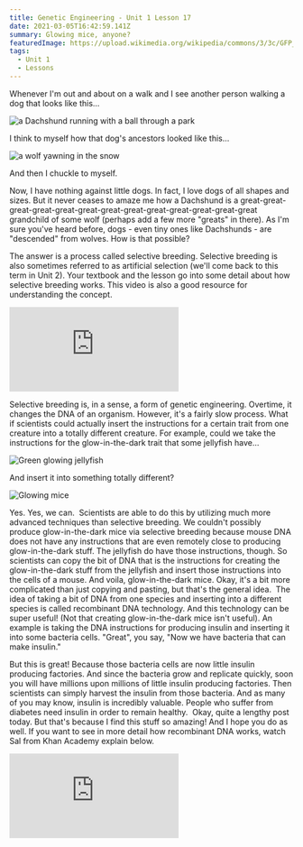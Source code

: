 ```yaml
---
title: Genetic Engineering - Unit 1 Lesson 17
date: 2021-03-05T16:42:59.141Z
summary: Glowing mice, anyone?
featuredImage: https://upload.wikimedia.org/wikipedia/commons/3/3c/GFP_Mice_01.jpg
tags:
  - Unit 1
  - Lessons
---
```

Whenever I'm out and about on a walk and I see another person walking a dog that looks like this...

![a Dachshund running with a ball through a park](https://live.staticflickr.com/3383/3327135949_1780d1664b_b.jpg)

I think to myself how that dog's ancestors looked like this...

![a wolf yawning in the snow](https://live.staticflickr.com/5340/13536761943_e15483821f_b.jpg)

And then I chuckle to myself.

Now, I have nothing against little dogs. In fact, I love dogs of all shapes and sizes. But it never ceases to amaze me how a Dachshund is a great-great-great-great-great-great-great-great-great-great-great-great-great grandchild of some wolf (perhaps add a few more "greats" in there). As I'm sure you've heard before, dogs - even tiny ones like Dachshunds - are "descended" from wolves. How is that possible?

The answer is a process called selective breeding. Selective breeding is also sometimes referred to as artificial selection (we'll come back to this term in Unit 2). Your textbook and the lesson go into some detail about how selective breeding works.  This video is also a good resource for understanding the concept.

<div class="youtube-container"><iframe class="responsive-iframe" src="https://www.youtube.com/embed/fHS-OY9XDZc" frameborder="0" allow="accelerometer; autoplay; clipboard-write; encrypted-media; gyroscope; picture-in-picture" allowfullscreen></iframe></div>

Selective breeding is, in a sense, a form of genetic engineering. Overtime, it changes the DNA of an organism. However, it's a fairly slow process. What if scientists could actually insert the instructions for a certain trait from one creature into a totally different creature. For example, could we take the instructions for the glow-in-the-dark trait that some jellyfish have...

![Green glowing jellyfish](https://live.staticflickr.com/8123/8686599984_8706fed4de_b.jpg)

And insert it into something totally different?

![Glowing mice](https://upload.wikimedia.org/wikipedia/commons/3/3c/GFP_Mice_01.jpg)

Yes. Yes, we can. 
​
Scientists are able to do this by utilizing much more advanced techniques than selective breeding. We couldn't possibly produce glow-in-the-dark mice via selective breeding because mouse DNA does not have any instructions that are even remotely close to producing glow-in-the-dark stuff. The jellyfish do have those instructions, though. So scientists can copy the bit of DNA that is the instructions for creating the glow-in-the-dark stuff from the jellyfish and insert those instructions into the cells of a mouse. And voila, glow-in-the-dark mice. Okay, it's a bit more complicated than just copying and pasting, but that's the general idea. 
​
The idea of taking a bit of DNA from one species and inserting into a different species is called recombinant DNA technology. And this technology can be super useful! (Not that creating glow-in-the-dark mice isn't useful). An example is taking the DNA instructions for producing insulin and inserting it into some bacteria cells. "Great", you say, "Now we have bacteria that can make insulin."

But this is great! Because those bacteria cells are now little insulin producing factories. And since the bacteria grow and replicate quickly, soon you will have millions upon millions of little insulin producing factories. Then scientists can simply harvest the insulin from those bacteria. And as many of you may know, insulin is incredibly valuable. People who suffer from diabetes need insulin in order to remain healthy. 
​
Okay, quite a lengthy post today. But that's because I find this stuff so amazing! And I hope you do as well. If you want to see in more detail how recombinant DNA works, watch Sal from Khan Academy explain below.

<div class="youtube-container"><iframe class="responsive-iframe" src="https://www.youtube.com/embed/5ffl-0OYVQU" frameborder="0" allow="accelerometer; autoplay; clipboard-write; encrypted-media; gyroscope; picture-in-picture" allowfullscreen></iframe></div>